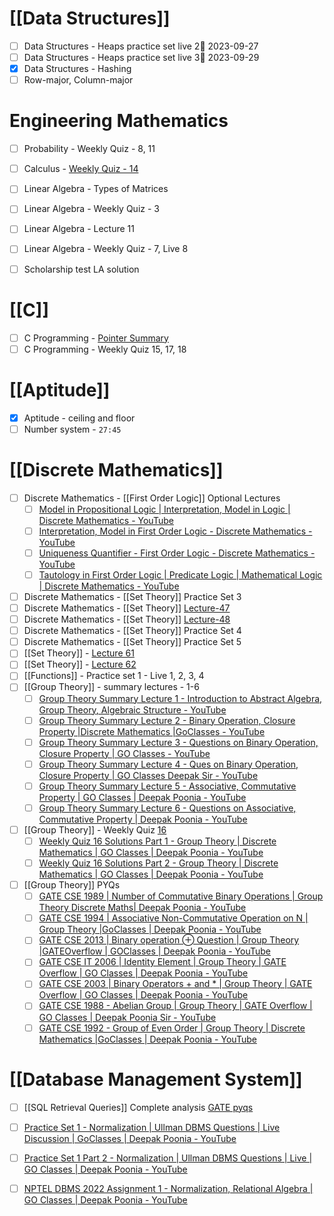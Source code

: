 # [[Data Structures]]
- [ ] Data Structures - Heaps practice set live 2📅 2023-09-27 
- [ ] Data Structures - Heaps practice set live 3📅 2023-09-29
- [x] Data Structures - Hashing
- [ ] Row-major, Column-major

# Engineering Mathematics
- [ ] Probability - Weekly Quiz - 8, 11
- [ ] Calculus - [Weekly Quiz - 14](https://www.youtube.com/watch?v=6aIuj2b2J38)
- [ ] Linear Algebra - Types of Matrices
- [ ] Linear Algebra - Weekly Quiz - 3
- [ ] Linear Algebra - Lecture 11 
- [ ] Linear Algebra - Weekly Quiz - 7, Live 8
- [ ] Scholarship test LA solution


# [[C]]
- [ ] C Programming - [Pointer Summary](https://www.youtube.com/playlist?list=PLIPZ2_p3RNHgJFMCeS5c13pREPXcoRkaZ)
- [ ] C Programming - Weekly Quiz 15, 17, 18

# [[Aptitude]]
- [x] Aptitude - ceiling and floor
- [ ] Number system - `27:45`

# [[Discrete Mathematics]]
- [ ] Discrete Mathematics - [[First Order Logic]] Optional Lectures
	- [ ] [Model in Propositional Logic | Interpretation, Model in Logic | Discrete Mathematics - YouTube](https://www.youtube.com/watch?v=12lUdO2mOp4)
	- [ ] [Interpretation, Model in First Order Logic - Discrete Mathematics - YouTube](https://www.youtube.com/watch?v=7cO0TMAQt5I)
	- [ ] [Uniqueness Quantifier - First Order Logic - Discrete Mathematics - YouTube](https://www.youtube.com/watch?v=6L9JtnKtgUc)
	- [ ] [Tautology in First Order Logic | Predicate Logic | Mathematical Logic | Discrete Mathematics - YouTube](https://www.youtube.com/watch?v=mhpBJ4BxXks)
- [ ] Discrete Mathematics - [[Set Theory]] Practice Set 3
- [ ] Discrete Mathematics - [[Set Theory]] [Lecture-47](https://www.youtube.com/watch?v=g0utoFh0yQQ)
- [ ] Discrete Mathematics - [[Set Theory]] [Lecture-48](https://www.youtube.com/watch?v=yqHGdWzeGeE)
- [ ] Discrete Mathematics - [[Set Theory]] Practice Set 4
- [ ] Discrete Mathematics - [[Set Theory]] Practice Set 5
- [ ] [[Set Theory]] - [Lecture 61](https://www.youtube.com/watch?v=5ia3SsbB7Ks)
- [ ] [[Set Theory]] - [Lecture 62](https://www.youtube.com/watch?v=aWJHVZDlGzQ)
- [ ] [[Functions]] - Practice set 1 - Live 1, 2, 3, 4
- [ ] [[Group Theory]] - summary lectures - 1-6
	- [ ] [Group Theory Summary Lecture 1 - Introduction to Abstract Algebra, Group Theory, Algebraic Structure - YouTube](https://www.youtube.com/watch?v=huQ3UPATWcY)
	- [ ] [Group Theory Summary Lecture 2 - Binary Operation, Closure Property |Discrete Mathematics |GoClasses - YouTube](https://www.youtube.com/watch?v=gKSjzfY17qE)
	- [ ] [Group Theory Summary Lecture 3 - Questions on Binary Operation, Closure Property | GO Classes - YouTube](https://www.youtube.com/watch?v=qZKWuy6O4fQ)
	- [ ] [Group Theory Summary Lecture 4 - Ques on Binary Operation, Closure Property | GO Classes Deepak Sir - YouTube](https://www.youtube.com/watch?v=CZ32gw6h6kw)
	- [ ] [Group Theory Summary Lecture 5 - Associative, Commutative Property | GO Classes | Deepak Poonia - YouTube](https://www.youtube.com/watch?v=3Vf_61ZLn2w)
	- [ ] [Group Theory Summary Lecture 6 - Questions on Associative, Commutative Property | Deepak Poonia - YouTube](https://www.youtube.com/watch?v=rcY0-Tp47uY)
- [ ] [[Group Theory]] - Weekly Quiz [16](https://gateoverflow.in/exam/476/go-classes-2024-weekly-quiz-16-group-theory)
	- [ ] [Weekly Quiz 16 Solutions Part 1 - Group Theory | Discrete Mathematics | GO Classes | Deepak Poonia - YouTube](https://www.youtube.com/watch?v=EPtNtFjjnm4&list=PLIPZ2_p3RNHjUd2BHqInF3wwZ5kF4Yk6h&index=11)
	- [ ] [Weekly Quiz 16 Solutions Part 2 - Group Theory | Discrete Mathematics | GO Classes | Deepak Poonia - YouTube](https://www.youtube.com/watch?v=uCTA_ZU9zks&list=PLIPZ2_p3RNHjUd2BHqInF3wwZ5kF4Yk6h&index=11)
- [ ] [[Group Theory]] PYQs
	- [ ] [GATE CSE 1989 | Number of Commutative Binary Operations | Group Theory Discrete Maths| Deepak Poonia - YouTube](https://www.youtube.com/watch?v=tWS2SlFHg7U)
	- [ ] [GATE CSE 1994 | Associative Non-Commutative Operation on N | Group Theory |GoClasses | Deepak Poonia - YouTube](https://www.youtube.com/watch?v=gwQ-K3oHtS0)
	- [ ] [GATE CSE 2013 | Binary operation ⊕ Question | Group Theory |GATEOverflow | GOClasses | Deepak Poonia - YouTube](https://www.youtube.com/watch?v=rVWTU8gwpss)
	- [ ] [GATE CSE IT 2006 | Identity Element | Group Theory | GATE Overflow | GO Classes | Deepak Poonia - YouTube](https://www.youtube.com/watch?v=qyRRNRxvsjQ)
	- [ ] [GATE CSE 2003 | Binary Operators + and \* | Group Theory | GATE Overflow | GO Classes | Deepak Poonia - YouTube](https://www.youtube.com/watch?v=y31SYpVjp7E)
	- [ ] [GATE CSE 1988 - Abelian Group | Group Theory | GATE Overflow | GO Classes | Deepak Poonia Sir - YouTube](https://www.youtube.com/watch?v=cmO6Wq0uzNQ)
	- [ ] [GATE CSE 1992 - Group of Even Order | Group Theory | Discrete Mathematics |GoClasses | Deepak Poonia - YouTube](https://www.youtube.com/watch?v=Ewdz0FQJ14w)

# [[Database Management System]]
- [ ] [[SQL Retrieval Queries]] Complete analysis [GATE pyqs](https://www.youtube.com/watch?v=zb6vXpZVo1E)
- [ ] [Practice Set 1 - Normalization | Ullman DBMS Questions | Live Discussion | GoClasses | Deepak Poonia - YouTube](https://www.youtube.com/watch?v=2dAWjK4JVco)
- [ ] [Practice Set 1 Part 2 - Normalization | Ullman DBMS Questions | Live | GO Classes | Deepak Poonia - YouTube](https://www.youtube.com/watch?v=EU5O_8wH3Xw)
- [ ] [NPTEL DBMS 2022 Assignment 1 - Normalization, Relational Algebra | GO Classes | Deepak Poonia - YouTube](https://www.youtube.com/watch?v=jp-9OeD-6qw)


